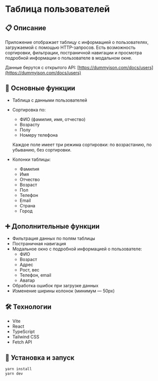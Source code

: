 # Таблица пользователей

## 📋 Описание

Приложение отображает таблицу с информацией о пользователях, загружаемой с помощью HTTP-запросов. Есть возможность сортировки, фильтрации, постраничной навигации и просмотра подробной информации о пользователе в модальном окне.

Данные берутся с открытого API: [https://dummyjson.com/docs/users](https://dummyjson.com/docs/users)

## 🎯 Основные функции

- Таблица с данными пользователей
- Сортировка по:
  - ФИО (фамилия, имя, отчество)
  - Возрасту
  - Полу
  - Номеру телефона
    
  Каждое поле имеет три режима сортировки: по возрастанию, по убыванию, без сортировки.
- Колонки таблицы:
  - Фамилия
  - Имя
  - Отчество
  - Возраст
  - Пол
  - Телефон
  - Email
  - Страна
  - Город

## ➕ Дополнительные функции

- Фильтрация данных по полям таблицы
- Постраничная навигация
- Модальное окно с подробной информацией о пользователе:
  - ФИО
  - Возраст
  - Адрес
  - Рост, вес
  - Телефон, email
  - Аватар
- Обработка ошибок при загрузке данных
- Изменение ширины колонок (минимум — 50px)

## 🛠️ Технологии

- Vite
- React
- TypeScript
- Tailwind CSS
- Fetch API

## 🚀 Установка и запуск

```bash
yarn install
yarn dev
```

